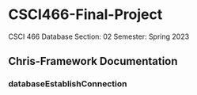 # CSCI466-Final-Project
CSCI 466 Database Section: 02 Semester: Spring 2023

## Chris-Framework Documentation



### **databaseEstablishConnection**
